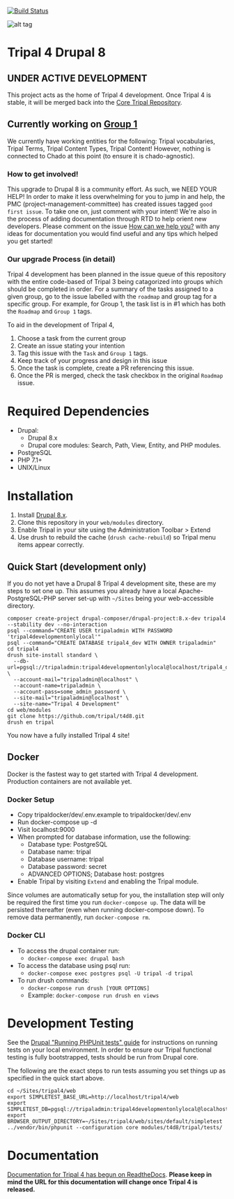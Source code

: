 [![Build Status](https://travis-ci.org/tripal/t4d8.svg?branch=8.x-4.x)](https://travis-ci.org/tripal/t4d8)


![alt tag](https://raw.githubusercontent.com/tripal/tripal/7.x-3.x/tripal/theme/images/tripal_logo.png)

# Tripal 4 Drupal 8

## UNDER ACTIVE DEVELOPMENT

This project acts as the home of Tripal 4 development. Once Tripal 4 is stable, it will be merged back into the [Core Tripal Repository](https://github.com/tripal/tripal). 

## Currently working on [Group 1](https://github.com/tripal/t4d8/issues/1)

We currently have working entities for the following: Tripal vocabularies, Tripal Terms, Tripal Content Types, Tripal Content! However, nothing is connected to Chado at this point (to ensure it is chado-agnostic).

### How to get involved!

This upgrade to Drupal 8 is a community effort. As such, we NEED YOUR HELP! In order to make it less overwhelming for you to jump in and help, the PMC (project-management-committee) has created issues tagged `good first issue`. To take one on, just comment with your intent! We're also in the process of adding documentation through RTD to help orient new developers. Please comment on the issue [How can we help you?](https://github.com/tripal/t4d8/issues/16) with any ideas for documentation you would find useful and any tips which helped you get started!

### Our upgrade Process (in detail)

Tripal 4 development has been planned in the issue queue of this repository with the entire code-based of Tripal 3 being catagorized into groups which should be completed in order. For a summary of the tasks assigned to a given group, go to the issue labelled with the `roadmap` and group tag for a specific group. For example, for Group 1, the task list is in #1 which has both the `Roadmap` and `Group 1` tags.

To aid in the development of Tripal 4, 
1. Choose a task from the current group
2. Create an issue stating your intention
3. Tag this issue with the `Task` and `Group 1` tags.
4. Keep track of your progress and design in this issue
5. Once the task is complete, create a PR referencing this issue.
6. Once the PR is merged, check the task checkbox in the original `Roadmap` issue.

# Required Dependencies
* Drupal:
  * Drupal 8.x
  * Drupal core modules: Search, Path, View, Entity, and PHP modules.
* PostgreSQL
* PHP 7.1+
* UNIX/Linux

# Installation

1. Install [Drupal 8.x](https://www.drupal.org/docs/develop/using-composer/using-composer-to-install-drupal-and-manage-dependencies).
2. Clone this repository in your `web/modules` directory.
3. Enable Tripal in your site using the Administration Toolbar > Extend
4. Use drush to rebuild the cache (`drush cache-rebuild`) so Tripal menu items appear correctly.

## Quick Start (development only)

If you do not yet have a Drupal 8 Tripal 4 development site, these are my steps to set one up. This assumes you already have a local Apache-PostgreSQL-PHP server set-up with `~/Sites` being your web-accessible directory.

```
composer create-project drupal-composer/drupal-project:8.x-dev tripal4 --stability dev --no-interaction
psql --command="CREATE USER tripaladmin WITH PASSWORD 'tripal4developmentonlylocal'"
psql --command="CREATE DATABASE tripal4_dev WITH OWNER tripaladmin"
cd tripal4
drush site-install standard \
  --db-url=pgsql://tripaladmin:tripal4developmentonlylocal@localhost/tripal4_dev \
  --account-mail="tripaladmin@localhost" \
  --account-name=tripaladmin \
  --account-pass=some_admin_password \
  --site-mail="tripaladmin@localhost" \
  --site-name="Tripal 4 Development"
cd web/modules
git clone https://github.com/tripal/t4d8.git
drush en tripal
```
You now have a fully installed Tripal 4 site!

## Docker

Docker is the fastest way to get started with Tripal 4 development. Production containers are not available yet.  

### Docker Setup
- Copy tripaldocker/dev/.env.example to tripaldocker/dev/.env
- Run docker-compose up -d
- Visit localhost:9000
- When prompted for database information, use the following:
  - Database type: PostgreSQL
  - Database name: tripal
  - Database username: tripal
  - Database password: secret
  - ADVANCED OPTIONS; Database host: postgres
- Enable Tripal by visiting `Extend` and enabling the Tripal module.

Since volumes are automatically setup for you, the installation step will only be required the first time you run `docker-compose up`. The data will be persisted thereafter (even when running docker-compose down).
To remove data permanently, run `docker-compose rm`. 

### Docker CLI
- To access the drupal container run:
  - `docker-compose exec drupal bash`
- To access the database using psql run:
  - `docker-compose exec postgres psql -U tripal -d tripal`
- To run drush commands:
  - `docker-compose run drush [YOUR OPTIONS]`
  - Example: `docker-compose run drush en views`
  
# Development Testing

See the [Drupal "Running PHPUnit tests" guide](https://www.drupal.org/node/2116263) for instructions on running tests on your local environment. In order to ensure our Tripal functional testing is fully bootstrapped, tests should be run from Drupal core.

The following are the exact steps to run tests assuming you set things up as specified in the quick start above.

```
cd ~/Sites/tripal4/web
export SIMPLETEST_BASE_URL=http://localhost/tripal4/web
export SIMPLETEST_DB=pgsql://tripaladmin:tripal4developmentonlylocal@localhost/tripal4_dev
export BROWSER_OUTPUT_DIRECTORY=~/Sites/tripal4/web/sites/default/simpletest
../vendor/bin/phpunit --configuration core modules/t4d8/tripal/tests/
```

# Documentation

[Documentation for Tripal 4 has begun on ReadtheDocs](https://tripal4.readthedocs.io/en/latest/dev_guide.html). **Please keep in mind the URL for this documentation will change once Tripal 4 is released.**
